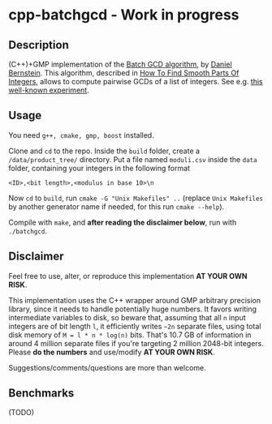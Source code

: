 # 

# cpp-batchgcd - Work in progress

## Description 

(C++)+GMP implementation of the [Batch GCD algorithm](http://facthacks.cr.yp.to/batchgcd.html), by [Daniel Bernstein](https://cr.yp.to/djb.html). This algorithm, described in [How To Find Smooth Parts Of Integers](https://cr.yp.to/factorization/smoothparts-20040510.pdf), allows to compute pairwise GCDs of a list of integers. See e.g. [this well-known experiment](https://factorable.net).

## Usage

You need `g++, cmake, gmp, boost` installed. 

Clone and `cd` to the repo. Inside the `build` folder, create a `/data/product_tree/` directory.
Put a file named `moduli.csv` inside the `data` folder, containing your integers in the following format
```
<ID>,<bit length>,<modulus in base 10>\n
```
Now `cd` to `build`, run 
```cmake -G "Unix Makefiles" ..```
(replace `Unix Makefiles` by another generator name if needed, for this run `cmake --help`).

Compile with `make`, and **after reading the disclaimer below**, run with `./batchgcd`.

## Disclaimer
Feel free to use, alter, or reproduce this implementation **AT YOUR OWN RISK**.

This implementation uses the C++ wrapper around GMP arbitrary precision
library, since it needs to handle potentially huge numbers. It favors
writing intermediate variables to disk, so beware that, assuming that all
`n` input integers are of bit length `l`, it efficiently writes `~2n`
separate files, using total disk memory of 
```M = l * n * log(n)```
bits. That's 10.7 GB of information in around 4 million separate files if
you're targeting 2 million 2048-bit integers. Please **do the numbers** and use/modify
**AT YOUR OWN RISK**.

Suggestions/comments/questions are more than welcome.

## Benchmarks
(TODO)
